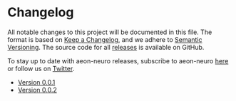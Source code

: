 # Changelog

All notable changes to this project will be documented in this file. The format is
based on [Keep a Changelog](https://keepachangelog.com/en/1.0.0/), and we adhere
to [Semantic Versioning](https://semver.org/spec/v2.0.0.html). The source code for
all [releases](https://github.com/aeon-toolkit/aeon-neuro/releases) is available on GitHub.

To stay up to date with aeon-neuro releases, subscribe to aeon-neuro
[here](https://libraries.io/pypi/aeon-neuro) or follow us on
[Twitter](https://twitter.com/aeon_toolkit).

- [Version 0.0.1](changelogs/v0.0.1)
- [Version 0.0.2](changelogs/v0.0.2)
